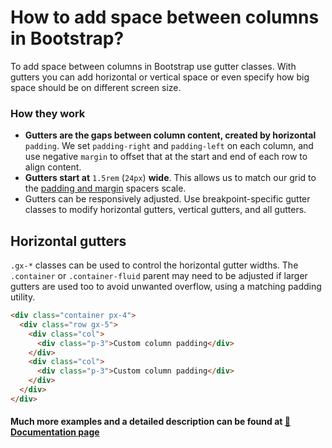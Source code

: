 # How to add space between columns in Bootstrap?

To add space between columns in Bootstrap use gutter classes. With gutters you can add horizontal or vertical space or even specify how big space should be on different screen size.

### How they work

* **Gutters are the gaps between column content, created by horizontal** `padding`. We set `padding-right` and `padding-left` on each column, and use negative `margin` to offset that at the start and end of each row to align content.
* **Gutters start at** `1.5rem` (`24px`) **wide**. This allows us to match our grid to the [padding and margin](https://mdbootstrap.com/docs/standard/utilities/spacing/) spacers scale.
* Gutters can be responsively adjusted. Use breakpoint-specific gutter classes to modify horizontal gutters, vertical gutters, and all gutters.

## Horizontal gutters

`.gx-*` classes can be used to control the horizontal gutter widths. The `.container` or `.container-fluid` parent may need to be adjusted if larger gutters are used too to avoid unwanted overflow, using a matching padding utility.

```html
<div class="container px-4">
  <div class="row gx-5">
    <div class="col">
      <div class="p-3">Custom column padding</div>
    </div>
    <div class="col">
      <div class="p-3">Custom column padding</div>
    </div>
  </div>
</div>
```
#### Much more examples and a detailed description can be found at [📄 Documentation page](https://mdbootstrap.com/how-to/bootstrap/columns-space/)



